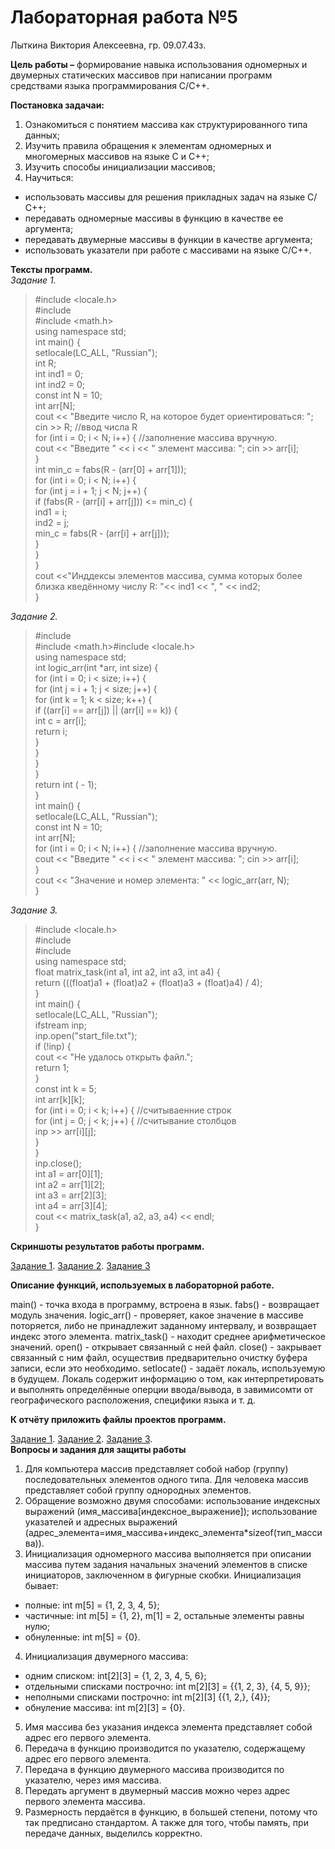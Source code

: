 # Лабораторная работа №5
Лыткина Виктория Алексеевна, гр. 09.07.43з.

**Цель работы –** формирование навыка использования одномерных и двумерных статических массивов при написании программ средствами языка программирования С/С++.

**Постановка задачаи:**
1) Ознакомиться с понятием массива как структурированного типа данных;
2) Изучить правила обращения к элементам одномерных и многомерных массивов на языке С и C++;
3) Изучить способы инициализации массивов;
4) Научиться:
- использовать массивы для решения прикладных задач на языке С/С++;
- передавать одномерные массивы в функцию в качестве ее аргумента;
- передавать двумерные массивы в функции в качестве аргумента;
- использовать указатели при работе с массивами на языке С/С++.

**Тексты программ.**  
*Задание 1.*  
>#include <locale.h>  
#include <iostream>  
#include <math.h>    
using namespace std;  
int main() {  
	setlocale(LC_ALL, "Russian");  
	int R;  
	int ind1 = 0;  
	int	ind2 = 0;  
	const int N = 10;  
	int arr[N];  
	cout << "Введите число R, на которое будет ориентироваться: "; cin >> R;		//ввод числа R  
	for (int i = 0; i < N; i++) {													//заполнение массива вручную.  
		cout << "Введите " << i << " элемент массива: "; cin >> arr[i];  
	}  
	int min_c = fabs(R - (arr[0] + arr[1]));  
	for (int i = 0; i < N; i++) {  
		for (int j = i + 1; j < N; j++) {  
				if (fabs(R - (arr[i] + arr[j])) <= min_c) {  
					ind1 = i;  
					ind2 = j;  
					min_c = fabs(R - (arr[i] + arr[j]));  
			}  
		}  
	}  
	cout <<"Инддексы элементов массива, сумма которых более близка кведённому числу R: "<< ind1 << ", " << ind2;  
}

*Задание 2.*   
>#include <iostream>  
#include <math.h>#include <locale.h>  
using namespace std;  
int logic_arr(int *arr, int size) {  
	for (int i = 0; i < size; i++) {  
		for (int j = i + 1; j < size; j++) {  
			for (int k = 1; k < size; k++) {  
				if ((arr[i] == arr[j]) || (arr[i] == k)) {  
					int c = arr[i];  
					return i;  
				}  
			}  
		}  
	}  
	return int ( - 1);  
}  
int main() {  
	setlocale(LC_ALL, "Russian");  
	const int N = 10;  
	int arr[N];  
	for (int i = 0; i < N; i++) {													//заполнение массива вручную.  
		cout << "Введите " << i << " элемент массива: "; cin >> arr[i];    
	}  
	cout << "Значение и номер элемента: " << logic_arr(arr, N);  
}  

*Задание 3.*  

>﻿#include <locale.h>  
#include <fstream>  
#include <iostream>  
using namespace std;  
float matrix_task(int a1, int a2, int a3, int a4) {  
	return (((float)a1 + (float)a2 + (float)a3 + (float)a4) / 4);  
}  
int main() {  
	setlocale(LC_ALL, "Russian");  
	ifstream inp;  
	inp.open("start_file.txt");  
	if (!inp) {  
		cout << "Не удалось открыть файл.";  
		return 1;  
	}  
	const int k = 5;  
	int arr[k][k];  
	for (int i = 0; i < k; i++) {				//считываенние строк  
		for (int j = 0; j < k; j++) {			//считывание столбцов  
			inp >> arr[i][j];  
		}  
	}  
	inp.close();  
	int a1 = arr[0][1];  
	int a2 = arr[1][2];  
	int a3 = arr[2][3];  
	int a4 = arr[3][4];  
	cout << matrix_task(a1, a2, a3, a4) << endl;  
}  

**Скриншоты результатов работы программ.**

[Задание 1](img_5_lab/workres1.png). [Задание 2](img_5_lab/workres22.png). [Задание 3](img_5_lab/workres3.png)

**Описание функций, используемых в лабораторной работе.**

main() - точка входа в программу, встроена в язык.
fabs() - возвращает модуль значения.
logic_arr() - проверяет, какое значение в массиве поторяется, либо не принадлежит заданному интервалу, и возвращает индекс этого элемента.
matrix_task() - находит среднее арифметическое значений.
open() - открывает связанный с ней файл.
close() - закрывает связанный с ним файл, осуществив предварительно очистку буфера записи, если это необходимо.
setlocate() - задаёт локаль, используемую в будущем. Локаль содержит информацию о том, как интерпретировать и выполнять определённые оперции ввода/вывода, в завимисомти от географического расположения, специфики языка и т. д.

**К отчёту приложить файлы проектов программ.**

[Задание 1](lab5.1.cpp). [Задание 2](lab5.1.cpp). [Задание 3](lab5.1.cpp).  
**Вопросы и задания для защиты работы**

1) Для компьютера массив представляет собой набор (группу) последовательных элементов одного типа. Для человека массив представляет собой группу однородных элементов.
2) Обращение возможно двумя способами: использование индексных выражений (имя_массива[индексное_выражение]); использование указателей и адресных выражений (адрес_элемента=имя_массива+индекс_элемента*sizeof(тип_массива)).
3) Инициализация одномерного массива выполняется при описании массива путем задания начальных значений элементов в списке инициаторов, заключенном в фигурные скобки. Инициализация бывает:
- полные: int m[5] = {1, 2, 3, 4, 5};
- частичные: int m[5] = {1, 2}, m[1] = 2, остальные элементы равны нулю;
- обнуленные: int m[5] = {0}.
4) Инициализация двумерного массива:
  - одним списком: int[2][3] = {1, 2, 3, 4, 5, 6};
  - отдельными списками построчно: int m[2][3] = {{1, 2, 3}, {4, 5, 9}};
  - неполными списками построчно: int m[2][3] {{1, 2,}, {4}};
  - обнуление массива: int m[2][3] = {0}.
5) Имя массива без указания индекса элемента представляет собой адрес его первого элемента.
6) Передача в функцию производится по указателю, содержащему адрес его первого элемента. 
7) Передача в функцию двумерного массива производится по указателю, через имя массива.
8) Передать аргумент в двумерный массив можно через адрес первого элемента массива.
9) Размерность пердаётся в функцию, в большей степени, потому что так предписано стандартом. А также для того, чтобы память, при передаче данных, выделилсь корректно.
